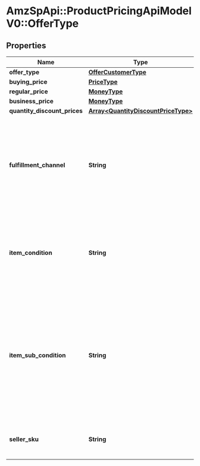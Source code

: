 # AmzSpApi::ProductPricingApiModelV0::OfferType

## Properties
Name | Type | Description | Notes
------------ | ------------- | ------------- | -------------
**offer_type** | [**OfferCustomerType**](OfferCustomerType.md) |  | [optional] 
**buying_price** | [**PriceType**](PriceType.md) |  | 
**regular_price** | [**MoneyType**](MoneyType.md) |  | 
**business_price** | [**MoneyType**](MoneyType.md) |  | [optional] 
**quantity_discount_prices** | [**Array&lt;QuantityDiscountPriceType&gt;**](QuantityDiscountPriceType.md) |  | [optional] 
**fulfillment_channel** | **String** | The fulfillment channel for the offer listing. Possible values:  * Amazon - Fulfilled by Amazon. * Merchant - Fulfilled by the seller. | 
**item_condition** | **String** | The item condition for the offer listing. Possible values: New, Used, Collectible, Refurbished, or Club. | 
**item_sub_condition** | **String** | The item subcondition for the offer listing. Possible values: New, Mint, Very Good, Good, Acceptable, Poor, Club, OEM, Warranty, Refurbished Warranty, Refurbished, Open Box, or Other. | 
**seller_sku** | **String** | The seller stock keeping unit (SKU) of the item. | 

